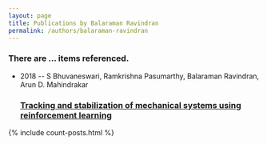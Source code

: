 ```yaml
---
layout: page
title: Publications by Balaraman Ravindran
permalink: /authors/balaraman-ravindran
---
```


<h3 id="number-posts">There are ... items referenced.</h3>
<ul class="post-list">
<li><span class='post-meta'>2018 -- S Bhuvaneswari, Ramkrishna Pasumarthy, Balaraman Ravindran, Arun D. Mahindrakar</span><h3><a class='post-link' href="{{ site.baseurl }}/tracking-and-stabilization-of-mechanical-systems-using-reinforcement-learning">Tracking and stabilization of mechanical systems using reinforcement learning</a></h3></li>

</ul>
{% include count-posts.html %}
